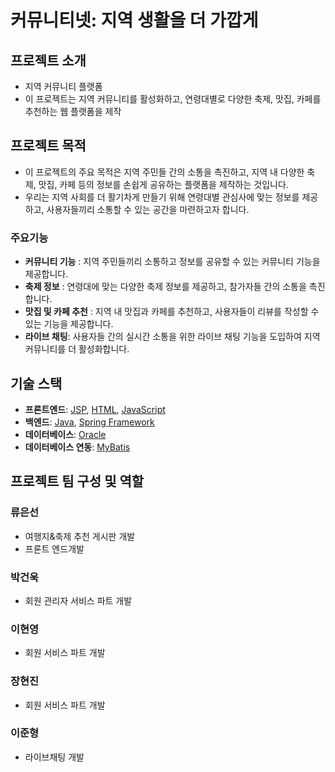 ﻿# 커뮤니티넷: 지역 생활을 더 가깝게


## 프로젝트 소개
 - 지역 커뮤니티 플랫폼
 - 이 프로젝트는 지역 커뮤니티를 활성화하고, 연령대별로 다양한 축제, 맛집, 카페를 추천하는 웹 플랫폼을 제작


## 프로젝트 목적
-  이 프로젝트의 주요 목적은 지역 주민들 간의 소통을 촉진하고, 지역 내 다양한 축제, 맛집, 카페 등의 정보를 손쉽게 공유하는 플랫폼을 제작하는 것입니다.
-  우리는 지역 사회를 더 활기차게 만들기 위해 연령대별 관심사에 맞는 정보를 제공하고, 사용자들끼리 소통할 수 있는 공간을 마련하고자 합니다.

### 주요기능
- **커뮤니티 기능** : 지역 주민들끼리 소통하고 정보를 공유할 수 있는 커뮤니티 기능을 제공합니다.
- **축제 정보** : 연령대에 맞는 다양한 축제 정보를 제공하고, 참가자들 간의 소통을 촉진합니다.
- **맛집 및 카페 추천** : 지역 내 맛집과 카페를 추천하고, 사용자들이 리뷰를 작성할 수 있는 기능을 제공합니다.
- **라이브 채팅**: 사용자들 간의 실시간 소통을 위한 라이브 채팅 기능을 도입하여 지역 커뮤니티를 더 활성화합니다.

## 기술 스택

- **프론트엔드**: [JSP](https://www.oracle.com/java/technologies/javaserverpages.html), [HTML](https://developer.mozilla.org/en-US/docs/Web/HTML), [JavaScript](https://developer.mozilla.org/en-US/docs/Web/JavaScript)
- **백엔드**: [Java](https://www.oracle.com/java/), [Spring Framework](https://spring.io/)
- **데이터베이스**: [Oracle](https://www.oracle.com/database/)
- **데이터베이스 연동**: [MyBatis](https://mybatis.org/)


## 프로젝트 팀 구성 및 역할

### 류은선
- 여행지&축제 추천 게시판 개발
- 프론트 엔드개발 
### 박건욱
- 회원 관리자 서비스 파트 개발
### 이현영
- 회원 서비스 파트 개발
### 장현진
- 회원 서비스 파트 개발
### 이준형
- 라이브채팅 개발


